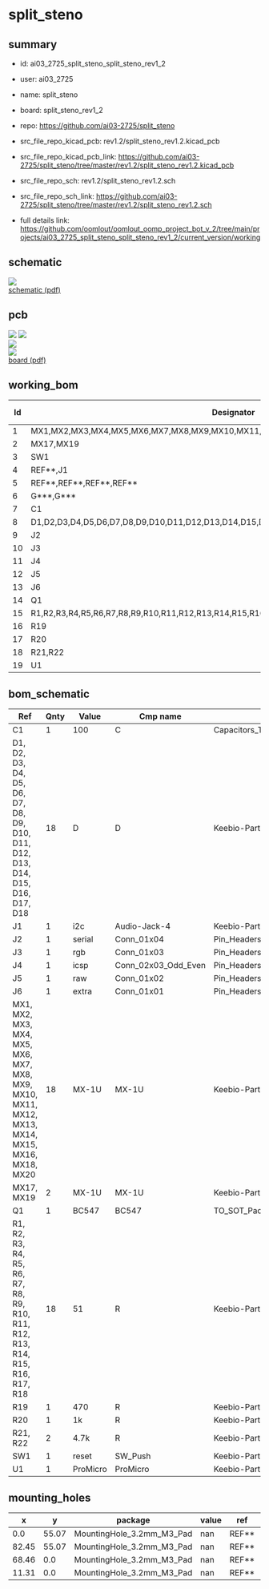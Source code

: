 # split_steno
 
## summary 
* id: ai03_2725_split_steno_split_steno_rev1_2
* user: ai03_2725
* name: split_steno
* board: split_steno_rev1_2
* repo: https://github.com/ai03-2725/split_steno
* src_file_repo_kicad_pcb: rev1.2/split_steno_rev1.2.kicad_pcb
* src_file_repo_kicad_pcb_link: https://github.com/ai03-2725/split_steno/tree/master/rev1.2/split_steno_rev1.2.kicad_pcb


* src_file_repo_sch: rev1.2/split_steno_rev1.2.sch
* src_file_repo_sch_link: https://github.com/ai03-2725/split_steno/tree/master/rev1.2/split_steno_rev1.2.sch
* full details link: https://github.com/oomlout/oomlout_oomp_project_bot_v_2/tree/main/projects/ai03_2725_split_steno_split_steno_rev1_2/current_version/working  

## schematic  
![](working_schematic_600.png)  
[schematic (pdf)](working_schematic.pdf) 






















## pcb  
![](working_3d_600.png) 
![](working_3d_front_600.png)  
![](working_3d_back_600.png)  
![](working_600.png)  
[board (pdf)](working.pdf)  

## working_bom
| Id | Designator | Footprint | Quantity | Designation | Supplier and ref |  | None | 
| --- | --- | --- | --- | --- | --- | --- | --- | 
| 1 | MX1,MX2,MX3,MX4,MX5,MX6,MX7,MX8,MX9,MX10,MX11,MX12,MX13,MX14,MX15,MX16,MX18,MX20 | Hybrid_PCB_100H_Dual_hole-LED | 18 | MX-1U |  |  | [''] | 
| 2 | MX17,MX19 | Hybrid_PCB_200H-dual-LED | 2 | MX-1U |  |  | [''] | 
| 3 | SW1 | SW_Tactile_SPST_Angled_MJTP1117 | 1 | reset |  |  | [''] | 
| 4 | REF**,J1 | TRRS-PJ-320A | 2 | i2c |  |  | [''] | 
| 5 | REF**,REF**,REF**,REF** | MountingHole_3.2mm_M3_Pad | 4 |  |  |  | [''] | 
| 6 | G***,G*** | airi_icon-7.6 | 2 | LOGO |  |  | [''] | 
| 7 | C1 | CP_Radial_D5.0mm_P2.00mm | 1 | 100 |  |  | [''] | 
| 8 | D1,D2,D3,D4,D5,D6,D7,D8,D9,D10,D11,D12,D13,D14,D15,D16,D17,D18 | Diode-dual | 18 | D |  |  | [''] | 
| 9 | J2 | Pin_Header_Straight_1x04_Pitch2.54mm | 1 | serial |  |  | [''] | 
| 10 | J3 | Pin_Header_Straight_1x03_Pitch2.54mm | 1 | rgb |  |  | [''] | 
| 11 | J4 | Pin_Header_Straight_2x03_Pitch2.54mm | 1 | icsp |  |  | [''] | 
| 12 | J5 | Pin_Header_Straight_1x02_Pitch2.54mm | 1 | raw |  |  | [''] | 
| 13 | J6 | Pin_Header_Straight_1x01_Pitch2.54mm | 1 | extra |  |  | [''] | 
| 14 | Q1 | TO-92_Inline_Narrow_Oval | 1 | BC547 |  |  | [''] | 
| 15 | R1,R2,R3,R4,R5,R6,R7,R8,R9,R10,R11,R12,R13,R14,R15,R16,R17,R18 | Resistor-Hybrid | 18 | 51 |  |  | [''] | 
| 16 | R19 | Resistor-Hybrid | 1 | 470 |  |  | [''] | 
| 17 | R20 | Resistor-Hybrid | 1 | 1k |  |  | [''] | 
| 18 | R21,R22 | Resistor-Hybrid | 2 | 4.7k |  |  | [''] | 
| 19 | U1 | ArduinoProMicro | 1 | ProMicro |  |  | [''] | 


## bom_schematic
| Ref | Qnty | Value | Cmp name | Footprint | Description | Vendor | DNP | 
| --- | --- | --- | --- | --- | --- | --- | --- | 
| C1 | 1 | 100 | C | Capacitors_THT:CP_Radial_D5.0mm_P2.00mm |  |  |  | 
| D1, D2, D3, D4, D5, D6, D7, D8, D9, D10, D11, D12, D13, D14, D15, D16, D17, D18 | 18 | D | D | Keebio-Parts:Diode-dual |  |  |  | 
| J1 | 1 | i2c | Audio-Jack-4 | Keebio-Parts:TRRS-PJ-320A |  |  |  | 
| J2 | 1 | serial | Conn_01x04 | Pin_Headers:Pin_Header_Straight_1x04_Pitch2.54mm |  |  |  | 
| J3 | 1 | rgb | Conn_01x03 | Pin_Headers:Pin_Header_Straight_1x03_Pitch2.54mm |  |  |  | 
| J4 | 1 | icsp | Conn_02x03_Odd_Even | Pin_Headers:Pin_Header_Straight_2x03_Pitch2.54mm |  |  |  | 
| J5 | 1 | raw | Conn_01x02 | Pin_Headers:Pin_Header_Straight_1x02_Pitch2.54mm |  |  |  | 
| J6 | 1 | extra | Conn_01x01 | Pin_Headers:Pin_Header_Straight_1x01_Pitch2.54mm |  |  |  | 
| MX1, MX2, MX3, MX4, MX5, MX6, MX7, MX8, MX9, MX10, MX11, MX12, MX13, MX14, MX15, MX16, MX18, MX20 | 18 | MX-1U | MX-1U | Keebio-Parts:Hybrid_PCB_100H_Dual_hole-LED |  |  |  | 
| MX17, MX19 | 2 | MX-1U | MX-1U | Keebio-Parts:Hybrid_PCB_200H-dual-LED |  |  |  | 
| Q1 | 1 | BC547 | BC547 | TO_SOT_Packages_THT:TO-92_Inline_Narrow_Oval |  |  |  | 
| R1, R2, R3, R4, R5, R6, R7, R8, R9, R10, R11, R12, R13, R14, R15, R16, R17, R18 | 18 | 51 | R | Keebio-Parts:Resistor-Hybrid |  |  |  | 
| R19 | 1 | 470 | R | Keebio-Parts:Resistor-Hybrid |  |  |  | 
| R20 | 1 | 1k | R | Keebio-Parts:Resistor-Hybrid |  |  |  | 
| R21, R22 | 2 | 4.7k | R | Keebio-Parts:Resistor-Hybrid |  |  |  | 
| SW1 | 1 | reset | SW_Push | Keebio-Parts:SW_Tactile_SPST_Angled_MJTP1117 |  |  |  | 
| U1 | 1 | ProMicro | ProMicro | Keebio-Parts:ArduinoProMicro |  |  |  | 


## mounting_holes
| x | y | package | value | ref | size | 
| --- | --- | --- | --- | --- | --- | 
| 0.0 | 55.07 | MountingHole_3.2mm_M3_Pad | nan | REF** | m3 | 
| 82.45 | 55.07 | MountingHole_3.2mm_M3_Pad | nan | REF** | m3 | 
| 68.46 | 0.0 | MountingHole_3.2mm_M3_Pad | nan | REF** | m3 | 
| 11.31 | 0.0 | MountingHole_3.2mm_M3_Pad | nan | REF** | m3 | 


